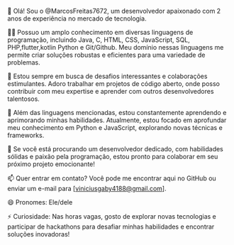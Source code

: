 👋 Olá! Sou o @MarcosFreitas7672, um desenvolvedor apaixonado com 2 anos de experiência no mercado de tecnologia.

👨‍💻 Possuo um amplo conhecimento em diversas linguagens de programação, incluindo Java, C, HTML, CSS, JavaScript, SQL, PHP,flutter,kotlin Python e Git/Github. Meu domínio nessas linguagens me permite criar soluções robustas e eficientes para uma variedade de problemas.

🚀 Estou sempre em busca de desafios interessantes e colaborações estimulantes. Adoro trabalhar em projetos de código aberto, onde posso contribuir com meu expertise e aprender com outros desenvolvedores talentosos.

🌱 Além das linguagens mencionadas, estou constantemente aprendendo e aprimorando minhas habilidades. Atualmente, estou focado em aprofundar meu conhecimento em Python e JavaScript, explorando novas técnicas e frameworks.

💼 Se você está procurando um desenvolvedor dedicado, com habilidades sólidas e paixão pela programação, estou pronto para colaborar em seu próximo projeto emocionante!

📫 Quer entrar em contato? Você pode me encontrar aqui no GitHub ou enviar um e-mail para [viniciusgaby4188@gmail.com].

😄 Pronomes: Ele/dele

⚡ Curiosidade: Nas horas vagas, gosto de explorar novas tecnologias e participar de hackathons para desafiar minhas habilidades e encontrar soluções inovadoras!
